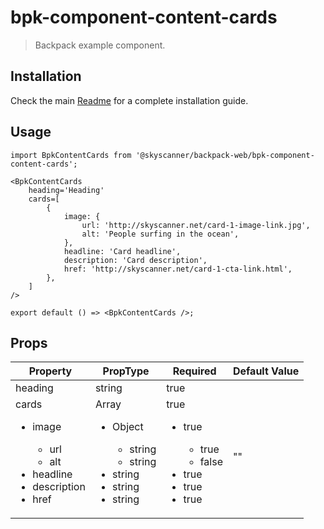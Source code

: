 # bpk-component-content-cards

> Backpack example component.

## Installation

Check the main [Readme](https://github.com/skyscanner/backpack#usage) for a complete installation guide.

## Usage

```tsx
import BpkContentCards from '@skyscanner/backpack-web/bpk-component-content-cards';

<BpkContentCards
    heading='Heading'
    cards=[
        {
            image: {
                url: 'http://skyscanner.net/card-1-image-link.jpg',
                alt: 'People surfing in the ocean',
            },
            headline: 'Card headline',
            description: 'Card description',
            href: 'http://skyscanner.net/card-1-cta-link.html',
        },
    ]
/>

export default () => <BpkContentCards />;
```

## Props

| Property                                                                                                         | PropType                                                                                                           | Required                                                                                               | Default Value |
| ---------------------------------------------------------------------------------------------------------------- | ------------------------------------------------------------------------------------------------------------------ | ------------------------------------------------------------------------------------------------------ | ------------- |
| heading                                                                                                          | string                                                                                                             | true                                                                                                   |               |
| cards <ul><li>image</li><ul><li>url</li><li>alt</li></ul><li>headline</li><li>description</li><li>href</li></ul> | Array <ul><li>Object</li><ul><li>string</li><li>string</li></ul><li>string</li><li>string</li><li>string</li></ul> | true <ul><li>true</li><ul><li>true</li><li>false</li></ul><li>true</li><li>true</li><li>true</li></ul> | ""            |
